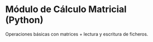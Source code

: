 # Módulo de Cálculo Matricial (Python)
Operaciones básicas con matrices + lectura y escritura de ficheros.
